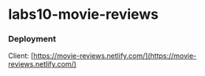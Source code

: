 # labs10-movie-reviews

### Deployment
Client: [https://movie-reviews.netlify.com/](https://movie-reviews.netlify.com/)
